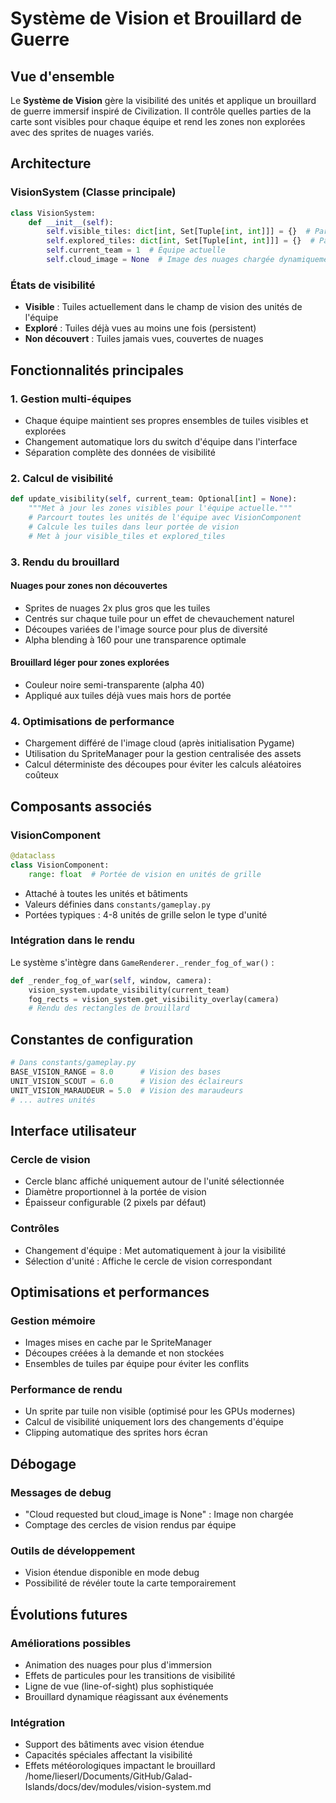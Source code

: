 # Système de Vision et Brouillard de Guerre

## Vue d'ensemble

Le **Système de Vision** gère la visibilité des unités et applique un brouillard de guerre immersif inspiré de Civilization. Il contrôle quelles parties de la carte sont visibles pour chaque équipe et rend les zones non explorées avec des sprites de nuages variés.

## Architecture

### VisionSystem (Classe principale)

```python
class VisionSystem:
    def __init__(self):
        self.visible_tiles: dict[int, Set[Tuple[int, int]]] = {}  # Par équipe
        self.explored_tiles: dict[int, Set[Tuple[int, int]]] = {}  # Par équipe
        self.current_team = 1  # Équipe actuelle
        self.cloud_image = None  # Image des nuages chargée dynamiquement
```

### États de visibilité

- **Visible** : Tuiles actuellement dans le champ de vision des unités de l'équipe
- **Exploré** : Tuiles déjà vues au moins une fois (persistent)
- **Non découvert** : Tuiles jamais vues, couvertes de nuages

## Fonctionnalités principales

### 1. Gestion multi-équipes

- Chaque équipe maintient ses propres ensembles de tuiles visibles et explorées
- Changement automatique lors du switch d'équipe dans l'interface
- Séparation complète des données de visibilité

### 2. Calcul de visibilité

```python
def update_visibility(self, current_team: Optional[int] = None):
    """Met à jour les zones visibles pour l'équipe actuelle."""
    # Parcourt toutes les unités de l'équipe avec VisionComponent
    # Calcule les tuiles dans leur portée de vision
    # Met à jour visible_tiles et explored_tiles
```

### 3. Rendu du brouillard

#### Nuages pour zones non découvertes

- Sprites de nuages 2x plus gros que les tuiles
- Centrés sur chaque tuile pour un effet de chevauchement naturel
- Découpes variées de l'image source pour plus de diversité
- Alpha blending à 160 pour une transparence optimale

#### Brouillard léger pour zones explorées

- Couleur noire semi-transparente (alpha 40)
- Appliqué aux tuiles déjà vues mais hors de portée

### 4. Optimisations de performance

- Chargement différé de l'image cloud (après initialisation Pygame)
- Utilisation du SpriteManager pour la gestion centralisée des assets
- Calcul déterministe des découpes pour éviter les calculs aléatoires coûteux

## Composants associés

### VisionComponent

```python
@dataclass
class VisionComponent:
    range: float  # Portée de vision en unités de grille
```

- Attaché à toutes les unités et bâtiments
- Valeurs définies dans `constants/gameplay.py`
- Portées typiques : 4-8 unités de grille selon le type d'unité

### Intégration dans le rendu

Le système s'intègre dans `GameRenderer._render_fog_of_war()` :

```python
def _render_fog_of_war(self, window, camera):
    vision_system.update_visibility(current_team)
    fog_rects = vision_system.get_visibility_overlay(camera)
    # Rendu des rectangles de brouillard
```

## Constantes de configuration

```python
# Dans constants/gameplay.py
BASE_VISION_RANGE = 8.0      # Vision des bases
UNIT_VISION_SCOUT = 6.0      # Vision des éclaireurs
UNIT_VISION_MARAUDEUR = 5.0  # Vision des maraudeurs
# ... autres unités
```

## Interface utilisateur

### Cercle de vision

- Cercle blanc affiché uniquement autour de l'unité sélectionnée
- Diamètre proportionnel à la portée de vision
- Épaisseur configurable (2 pixels par défaut)

### Contrôles

- Changement d'équipe : Met automatiquement à jour la visibilité
- Sélection d'unité : Affiche le cercle de vision correspondant

## Optimisations et performances

### Gestion mémoire

- Images mises en cache par le SpriteManager
- Découpes créées à la demande et non stockées
- Ensembles de tuiles par équipe pour éviter les conflits

### Performance de rendu

- Un sprite par tuile non visible (optimisé pour les GPUs modernes)
- Calcul de visibilité uniquement lors des changements d'équipe
- Clipping automatique des sprites hors écran

## Débogage

### Messages de debug

- "Cloud requested but cloud_image is None" : Image non chargée
- Comptage des cercles de vision rendus par équipe

### Outils de développement

- Vision étendue disponible en mode debug
- Possibilité de révéler toute la carte temporairement

## Évolutions futures

### Améliorations possibles

- Animation des nuages pour plus d'immersion
- Effets de particules pour les transitions de visibilité
- Ligne de vue (line-of-sight) plus sophistiquée
- Brouillard dynamique réagissant aux événements

### Intégration

- Support des bâtiments avec vision étendue
- Capacités spéciales affectant la visibilité
- Effets météorologiques impactant le brouillard</content>
<parameter name="filePath">/home/lieserl/Documents/GitHub/Galad-Islands/docs/dev/modules/vision-system.md
